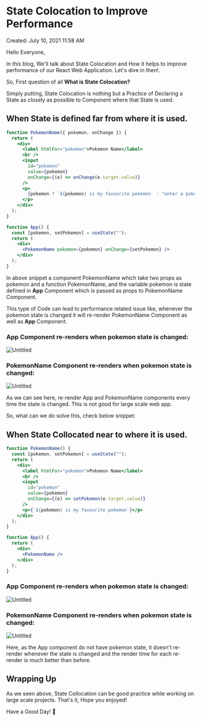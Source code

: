 # State Colocation to Improve Performance

Created: July 10, 2021 11:58 AM


Hello Everyone,

In this blog, We'll talk about State Colocation and How it helps to improve performance of our React Web Application. Let's dive in then!.

So, First question of all **What is State Colocation?**

Simply putting, State Colocation is nothing but a Practice of Declaring a State as closely as possible to Component where that State is used.

## When State is defined far from where it is used.

```jsx
function PokemonName({ pokemon, onChange }) {
  return (
    <div>
      <label htmlFor="pokemon">Pokemon Name</label>
      <br />
      <input
        id="pokemon"
        value={pokemon}
        onChange={(e) => onChange(e.target.value)}
      />
      <p>
        {pokemon ? `${pokemon} is my favourite pokemon` : "enter a pokemon"}
      </p>
    </div>
  );
}

function App() {
  const [pokemon, setPokemon] = useState("");
  return (
    <div>
      <PokemonName pokemon={pokemon} onChange={setPokemon} />
    </div>
  );
}
```

In above snippet a component PokemonName which take two props as pokemon and a function PokemonName, and the variable pokemon is state defined in **App** Component which is passed as props to PokemonName Component.

This type of Code can lead to performance related issue like, whenever the pokemon state is changed it will re-render PokemonName Component as well as **App** Component.

### App Component re-renders when pokemon state is changed:

![Untitled](State%20Colocation%20to%20Improve%20Performance/Untitled.png)

### PokemonName Component re-renders when pokemon state is changed:

![Untitled](State%20Colocation%20to%20Improve%20Performance/Untitled%201.png)

As we can see here, re-render App and PokemonName components every time the state is changed. This is not good for large scale web app.

So, what can we do solve this, check below snippet:

## When State Collocated near to where it is used.

```jsx
function PokemonName() {
  const [pokemon, setPokemon] = useState("");
  return (
    <div>
      <label htmlFor="pokemon">Pokemon Name</label>
      <br />
      <input
        id="pokemon"
        value={pokemon}
        onChange={(e) => setPokemon(e.target.value)}
      />
      <p>{`${pokemon} is my favourite pokemon`}</p>
    </div>
  );
}

function App() {
  return (
    <div>
      <PokemonName />
    </div>
  );
}
```

### App Component re-renders when pokemon state is changed:

![Untitled](State%20Colocation%20to%20Improve%20Performance/Untitled%202.png)

### PokemonName Component re-renders when pokemon state is changed:

![Untitled](State%20Colocation%20to%20Improve%20Performance/Untitled%203.png)

Here, as the App component do not have pokemon state, it doesn't re-render whenever the state is changed and the render time for each re-render is much better than before. 

## Wrapping Up

As we seen above, State Collocation can be good practice while working on large scale projects. That's it, Hope you enjoyed!

Have a Good Day! 👋